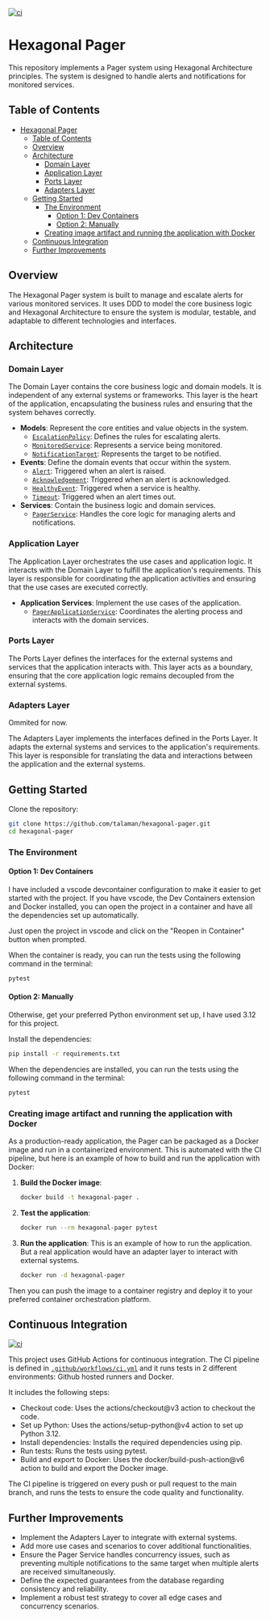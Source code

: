 [![ci](https://github.com/talaman/hexagonal-pager/actions/workflows/ci.yml/badge.svg)](https://github.com/talaman/hexagonal-pager/actions/workflows/ci.yml)

# Hexagonal Pager 

This repository implements a Pager system using Hexagonal Architecture principles. The system is designed to handle alerts and notifications for monitored services.

## Table of Contents

- [Hexagonal Pager](#hexagonal-pager)
  - [Table of Contents](#table-of-contents)
  - [Overview](#overview)
  - [Architecture](#architecture)
    - [Domain Layer](#domain-layer)
    - [Application Layer](#application-layer)
    - [Ports Layer](#ports-layer)
    - [Adapters Layer](#adapters-layer)
  - [Getting Started](#getting-started)
    - [The Environment](#the-environment)
      - [Option 1: Dev Containers](#option-1-dev-containers)
      - [Option 2: Manually](#option-2-manually)
    - [Creating image artifact and running the application with Docker](#creating-image-artifact-and-running-the-application-with-docker)
  - [Continuous Integration](#continuous-integration)
  - [Further Improvements](#further-improvements)

## Overview

The Hexagonal Pager system is built to manage and escalate alerts for various monitored services. It uses DDD to model the core business logic and Hexagonal Architecture to ensure the system is modular, testable, and adaptable to different technologies and interfaces.

## Architecture

### Domain Layer

The Domain Layer contains the core business logic and domain models. It is independent of any external systems or frameworks. This layer is the heart of the application, encapsulating the business rules and ensuring that the system behaves correctly.

- **Models**: Represent the core entities and value objects in the system.
  - [`EscalationPolicy`](pager/domain/models/escalation_policy.py): Defines the rules for escalating alerts.
  - [`MonitoredService`](pager/domain/models/monitored_service.py): Represents a service being monitored.
  - [`NotificationTarget`](pager/domain/models/notification_target.py): Represents the target to be notified.
- **Events**: Define the domain events that occur within the system.
  - [`Alert`](pager/domain/events.py): Triggered when an alert is raised.
  - [`Acknowledgement`](pager/domain/events.py): Triggered when an alert is acknowledged.
  - [`HealthyEvent`](pager/domain/events.py): Triggered when a service is healthy.
  - [`Timeout`](pager/domain/events.py): Triggered when an alert times out.
- **Services**: Contain the business logic and domain services.
  - [`PagerService`](pager/domain/services/pager_service.py): Handles the core logic for managing alerts and notifications.

### Application Layer

The Application Layer orchestrates the use cases and application logic. It interacts with the Domain Layer to fulfill the application's requirements. This layer is responsible for coordinating the application activities and ensuring that the use cases are executed correctly.

- **Application Services**: Implement the use cases of the application.
  - [`PagerApplicationService`](pager/application/pager_application_service.py): Coordinates the alerting process and interacts with the domain services.

### Ports Layer

The Ports Layer defines the interfaces for the external systems and services that the application interacts with. This layer acts as a boundary, ensuring that the core application logic remains decoupled from the external systems.

### Adapters Layer

Ommited for now.

The Adapters Layer implements the interfaces defined in the Ports Layer. It adapts the external systems and services to the application's requirements. This layer is responsible for translating the data and interactions between the application and the external systems.

## Getting Started

Clone the repository:
```sh
git clone https://github.com/talaman/hexagonal-pager.git
cd hexagonal-pager
```

### The Environment 

#### Option 1: Dev Containers

I have included a vscode devcontainer configuration to make it easier to get started with the project. If you have vscode, the Dev Containers extension and Docker installed, you can open the project in a container and have all the dependencies set up automatically.

Just open the project in vscode and click on the "Reopen in Container" button when prompted.

When the container is ready, you can run the tests using the following command in the terminal:

```sh
pytest
``` 

#### Option 2: Manually

Otherwise, get your preferred Python environment set up, I have used 3.12 for this project.

Install the dependencies:
```sh
pip install -r requirements.txt
```

When the dependencies are installed, you can run the tests using the following command in the terminal:

```sh
pytest
```

### Creating image artifact and running the application with Docker

As a production-ready application, the Pager can be packaged as a Docker image and run in a containerized environment. This is automated with the CI pipeline, but here is an example of how to build and run the application with Docker:

1. **Build the Docker image**:
    ```sh
    docker build -t hexagonal-pager .
    ```
2. **Test the application**:
    ```sh
    docker run --rm hexagonal-pager pytest
    ```
3. **Run the application**:
    This is an example of how to run the application. But a real application would have an adapter layer to interact with external systems.
    ```sh
    docker run -d hexagonal-pager
    ```

Then you can push the image to a container registry and deploy it to your preferred container orchestration platform.

## Continuous Integration

[![ci](https://github.com/talaman/hexagonal-pager/actions/workflows/ci.yml/badge.svg)](https://github.com/talaman/hexagonal-pager/actions/workflows/ci.yml)

This project uses GitHub Actions for continuous integration. The CI pipeline is defined in [`.github/workflows/ci.yml`](.github/workflows/ci.yml) and it runs tests in 2 different environments: Github hosted runners and Docker. 

It includes the following steps:

- Checkout code: Uses the actions/checkout@v3 action to checkout the code.
- Set up Python: Uses the actions/setup-python@v4 action to set up Python 3.12.
- Install dependencies: Installs the required dependencies using pip.
- Run tests: Runs the tests using pytest.
- Build and export to Docker: Uses the docker/build-push-action@v6 action to build and export the Docker image.

The CI pipeline is triggered on every push or pull request to the main branch, and runs the tests to ensure the code quality and functionality.

## Further Improvements

- Implement the Adapters Layer to integrate with external systems.
- Add more use cases and scenarios to cover additional functionalities.
- Ensure the Pager Service handles concurrency issues, such as preventing multiple notifications to the same target when multiple alerts are received simultaneously.
- Define the expected guarantees from the database regarding consistency and reliability.
- Implement a robust test strategy to cover all edge cases and concurrency scenarios.